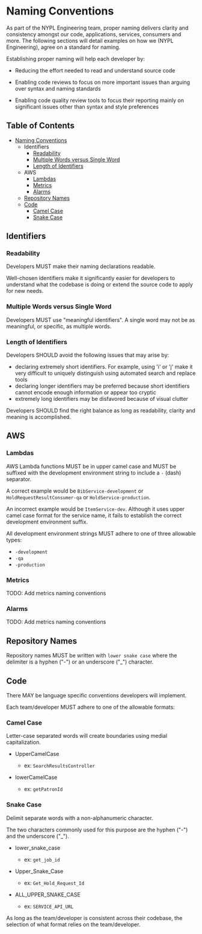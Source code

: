 # Naming Conventions

As part of the NYPL Engineering team, proper naming delivers clarity and consistency amongst our code, applications, services, consumers and more. The following sections will detail examples on how we (NYPL Engineering), agree on a standard for naming.

Establishing proper naming will help each developer by:
- Reducing the effort needed to read and understand source code

- Enabling code reviews to focus on more important issues than arguing over syntax and naming standards

- Enabling code quality review tools to focus their reporting mainly on significant issues other than syntax and style preferences

## Table of Contents

- [Naming Conventions](#naming-conventions)
  * Identifiers
    + [Readability](#readability)
    + [Multiple Words versus Single Word](#multiple-words-versus-single-word)
    + [Length of Identifiers](#length-of-identifiers)
  * AWS
    + [Lambdas](#lambdas)
    + [Metrics](#metrics)
    + [Alarms](#alarms)
  * [Repository Names](#repository-names)
  * [Code](#code)
    + [Camel Case](#camel-case)
    + [Snake Case](#snake-case)

## Identifiers

### Readability

Developers MUST make their naming declarations readable.

Well-chosen identifiers make it significantly easier for developers to understand what the codebase is doing or extend the source code to apply for new needs.

### Multiple Words versus Single Word

Developers MUST use "meaningful identifiers". A single word may not be as meaningful, or specific, as multiple words.

### Length of Identifiers

Developers SHOULD avoid the following issues that may arise by:

- declaring extremely short identifiers. For example, using 'i' or 'j' make it very difficult to uniquely distinguish using automated search and replace tools
- declaring longer identifiers may be preferred because short identifiers cannot encode enough information or appear too cryptic
- extremely long identifiers may be disfavored because of visual clutter

Developers SHOULD find the right balance as long as readability, clarity and meaning is accomplished.

## AWS

### Lambdas

AWS Lambda functions MUST be in upper camel case and MUST be suffixed with the development environment string to include a `-` (dash) separator.

A correct example would be `BibService-development` or `HoldRequestResultConsumer-qa` or `HoldService-production`.

An incorrect example would be `ItemService-dev`. Although it uses upper camel case format for the service name, it fails to establish the correct development environment suffix.

All development environment strings MUST adhere to one of three allowable types:

- `-development`
- `-qa`
- `-production`

### Metrics

TODO: Add metrics naming conventions

### Alarms

TODO: Add metrics naming conventions

## Repository Names

Repository names MUST be written with `lower snake case` where the delimiter is a hyphen ("-") or an underscore ("\_") character.

## Code

There MAY be language specific conventions developers will implement.

Each team/developer MUST adhere to one of the allowable formats:

### Camel Case

Letter-case separated words will create boundaries using medial capitalization.

- UpperCamelCase
  - ex: `SearchResultsController`

- lowerCamelCase
  - ex: `getPatronId`

### Snake Case

Delimit separate words with a non-alphanumeric character.

The two characters commonly used for this purpose are the hyphen ("-") and the underscore ("\_").

- lower_snake_case
  - ex: `get_job_id`

- Upper_Snake_Case
  - ex: `Get_Hold_Request_Id`

- ALL_UPPER_SNAKE_CASE
  - ex: `SERVICE_API_URL`

As long as the team/developer is consistent across their codebase, the selection of what format relies on the team/developer.
